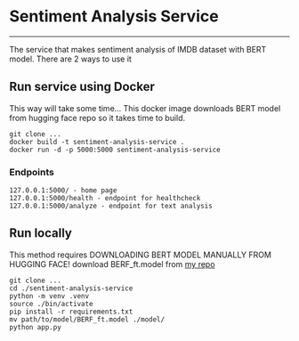 # Sentiment Analysis Service

---

The service that makes sentiment analysis of IMDB dataset with BERT model.
There are 2 ways to use it

## Run service using Docker
This way will take some time... This docker image downloads BERT model from hugging face repo
so it takes time to build.

```
git clone ...
docker build -t sentiment-analysis-service .
docker run -d -p 5000:5000 sentiment-analysis-service

```
### Endpoints

```
127.0.0.1:5000/ - home page
127.0.0.1:5000/health - endpoint for healthcheck
127.0.0.1:5000/analyze - endpoint for text analysis
```



## Run locally
This method requires DOWNLOADING BERT MODEL MANUALLY FROM HUGGING FACE!
download BERF_ft.model from [my repo](https://huggingface.co/yuriivoievidka/bert-imdb-pretrained/tree/main)


```
git clone ...
cd ./sentiment-analysis-service
python -m venv .venv
source ./bin/activate
pip install -r requirements.txt
mv path/to/model/BERF_ft.model ./model/
python app.py

```